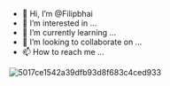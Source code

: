 - 👋 Hi, I’m @Filipbhai
- 👀 I’m interested in ...
- 🌱 I’m currently learning ...
- 💞️ I’m looking to collaborate on ...
- 📫 How to reach me ...

<!---
Filipbhai/Filipbhai is a ✨ special ✨ repository because its `README.md` (this file) appears on your GitHub profile.
You can click the Preview link to take a look at your changes.
--->
![5017ce1542a39dfb93d8f683c4ced933](https://github.com/Filipbhai/Filipbhai/assets/140912348/73f30e3a-a5de-425a-9e9c-0a4c32de968e)
